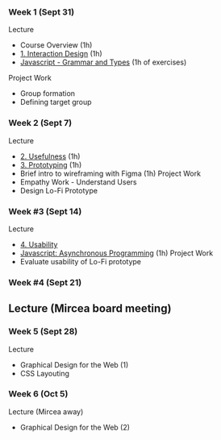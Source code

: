 ### Week 1 (Sept 31)
Lecture
- Course Overview (1h)
- [1. Interaction Design](Lectures/1.%20Interaction%20Design.md) (1h)
- [Javascript - Grammar and Types](Lectures/x.%20Javascript%20-%20A%20Brief%20Journey.md) (1h of exercises)

Project Work
- Group formation
- Defining target group

### Week 2 (Sept 7)
Lecture
- [2. Usefulness](Lectures/2.%20Usefulness.md) (1h)
- [3. Prototyping](Lectures/3.%20Prototyping.md) (1h)
- Brief intro to wireframing with Figma (1h)
Project Work
- Empathy Work - Understand Users
- Design Lo-Fi Prototype

### Week #3 (Sept 14)
Lecture
- [4. Usability](Lectures/4.%20Usability.md)
- [Javascript: Asynchronous Programming](Lectures/x.%20Javascript%20-%20A%20Brief%20Journey.md) (1h)
Project Work
- Evaluate usability of Lo-Fi prototype 


### Week #4 (Sept 21)
Lecture (Mircea board meeting)
- 


### Week 5 (Sept 28)
Lecture
- Graphical Design for the Web (1)
- CSS Layouting

### Week 6 (Oct 5)
Lecture (Mircea away)
- Graphical Design for the Web (2)